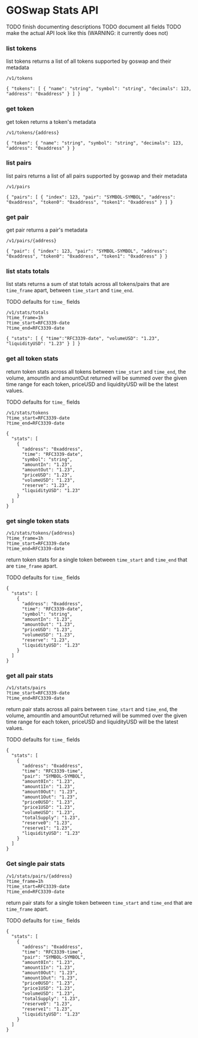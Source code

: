 # GOSwap Stats API

TODO finish documenting descriptions
TODO document all fields
TODO make the actual API look like this (WARNING: it currently does not)

### list tokens

list tokens returns a list of all tokens supported by goswap and their
metadata

`/v1/tokens`

`
{
  "tokens": [
    {
      "name": "string",
      "symbol": "string",
      "decimals": 123,
      "address": "0xaddress"
    }
  ]
}
`

### get token

get token returns a token's metadata

`/v1/tokens/{address}`

`
{
  "token": {
    "name": "string",
    "symbol": "string",
    "decimals": 123,
    "address": "0xaddress"
  }
}
`

### list pairs

list pairs returns a list of all pairs supported by goswap and their
metadata

`/v1/pairs`

`
{
  "pairs": [
    {
      "index": 123,
      "pair": "SYMBOL-SYMBOL",
      "address": "0xaddress",
      "token0": "0xaddress",
      "token1": "0xaddress"
    }
  ]
}
`

### get pair

get pair returns a pair's metadata

`/v1/pairs/{address}`

`
{
  "pair": {
    "index": 123,
    "pair": "SYMBOL-SYMBOL",
    "address": "0xaddress",
    "token0": "0xaddress",
    "token1": "0xaddress"
  }
}
`

### list stats totals

list stats returns a sum of stat totals across all tokens/pairs that are `time_frame`
apart, between `time_start` and `time_end`.

TODO defaults for `time_` fields

```
/v1/stats/totals
?time_frame=1h
?time_start=RFC3339-date
?time_end=RFC3339-date
```

`
{
  "stats": [
    {
      "time":"RFC3339-date",
      "volumeUSD": "1.23",
      "liquidityUSD": "1.23"
    }
  ]
}
`

### get all token stats

return token stats across all tokens between `time_start` and `time_end`, the
volume, amountIn and amountOut returned will be summed over the given time range for each token,
priceUSD and liquidityUSD will be the latest values.

TODO defaults for `time_` fields

```
/v1/stats/tokens
?time_start=RFC3339-date
?time_end=RFC3339-date
```

```
{
  "stats": [
    {
      "address": "0xaddress",
      "time": "RFC3339-date",
      "symbol": "string",
      "amountIn": "1.23",
      "amountOut": "1.23",
      "priceUSD": "1.23",
      "volumeUSD": "1.23",
      "reserve": "1.23",
      "liquidityUSD": "1.23"
    }
  ]
}
```

### get single token stats

```
/v1/stats/tokens/{address}
?time_frame=1h
?time_start=RFC3339-date
?time_end=RFC3339-date
```

return token stats for a single token between `time_start` and `time_end` that
are `time_frame` apart.

TODO defaults for `time_` fields

```
{
  "stats": [
    {
      "address": "0xaddress",
      "time": "RFC3339-date",
      "symbol": "string",
      "amountIn": "1.23",
      "amountOut": "1.23",
      "priceUSD": "1.23",
      "volumeUSD": "1.23",
      "reserve": "1.23",
      "liquidityUSD": "1.23"
    }
  ]
}
```

### get all pair stats

```
/v1/stats/pairs
?time_start=RFC3339-date
?time_end=RFC3339-date
```

return pair stats across all pairs between `time_start` and `time_end`, the
volume, amountIn and amountOut returned will be summed over the given time range for each token,
priceUSD and liquidityUSD will be the latest values.

TODO defaults for `time_` fields

```
{
  "stats": [
    {
      "address": "0xaddress",
      "time": "RFC3339-time",
      "pair": "SYMBOL-SYMBOL",
      "amount0In": "1.23",
      "amount1In": "1.23",
      "amount0Out": "1.23",
      "amount1Out": "1.23",
      "price0USD": "1.23",
      "price1USD": "1.23",
      "volumeUSD": "1.23",
      "totalSupply": "1.23",
      "reserve0": "1.23",
      "reserve1": "1.23",
      "liquidityUSD": "1.23"
    }
  ]
}
```

### Get single pair stats

```
/v1/stats/pairs/{address}
?time_frame=1h
?time_start=RFC3339-date
?time_end=RFC3339-date
```

return pair stats for a single token between `time_start` and `time_end` that
are `time_frame` apart.

TODO defaults for `time_` fields

```
{
  "stats": [
    {
      "address": "0xaddress",
      "time": "RFC3339-time",
      "pair": "SYMBOL-SYMBOL",
      "amount0In": "1.23",
      "amount1In": "1.23",
      "amount0Out": "1.23",
      "amount1Out": "1.23",
      "price0USD": "1.23",
      "price1USD": "1.23",
      "volumeUSD": "1.23",
      "totalSupply": "1.23",
      "reserve0": "1.23",
      "reserve1": "1.23",
      "liquidityUSD": "1.23"
    }
  ]
}
```
